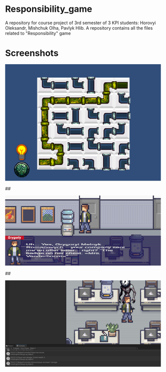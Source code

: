 # Responsibility_game
A repository for course project of 3rd semester of 3 KPI students: Horovyi Oleksandr, Mishchuk Olha, Pavlyk Hlib. A repository contains all the files related to "Responsibility" game

# Screenshots
<p>
    <img src="./screenshots/image23.png">
</p>
##
<p>
    <img src="./screenshots/image1.png">
</p>
##
<p>
    <img src="./screenshots/image10.png">
</p>
